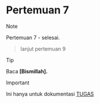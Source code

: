 # Pertemuan 7
> [!NOTE]
> Pertemuan 7 - selesai.
>
> > lanjut pertemuan 9

> [!TIP]
> Baca **[Bismillah].**

> [!IMPORTANT]
> Ini hanya untuk dokumentasi <ins>TUGAS</ins>
